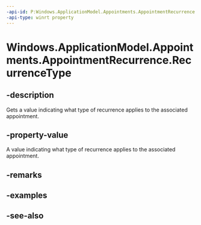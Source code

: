 ```yaml
---
-api-id: P:Windows.ApplicationModel.Appointments.AppointmentRecurrence.RecurrenceType
-api-type: winrt property
---
```


<!-- Property syntax
public Windows.ApplicationModel.Appointments.RecurrenceType RecurrenceType { get; }
-->

# Windows.ApplicationModel.Appointments.AppointmentRecurrence.RecurrenceType

## -description
Gets a value indicating what type of recurrence applies to the associated appointment.

## -property-value
A value indicating what type of recurrence applies to the associated appointment.

## -remarks

## -examples

## -see-also
